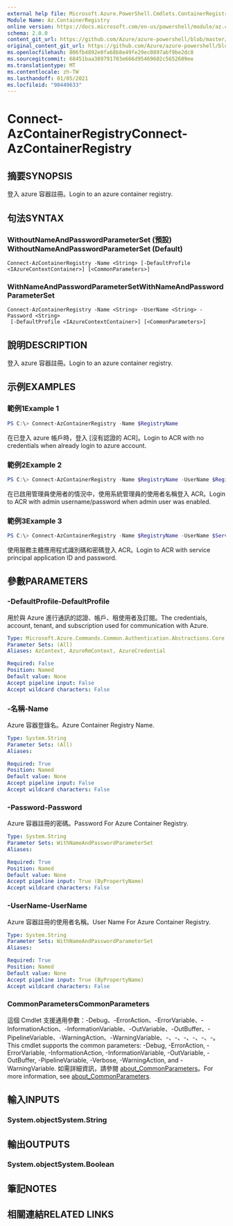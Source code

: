 ```yaml
---
external help file: Microsoft.Azure.PowerShell.Cmdlets.ContainerRegistry.dll-Help.xml
Module Name: Az.ContainerRegistry
online version: https://docs.microsoft.com/en-us/powershell/module/az.containerregistry/connect-azcontainerregistry
schema: 2.0.0
content_git_url: https://github.com/Azure/azure-powershell/blob/master/src/ContainerRegistry/ContainerRegistry/help/Connect-AzContainerRegistry.md
original_content_git_url: https://github.com/Azure/azure-powershell/blob/master/src/ContainerRegistry/ContainerRegistry/help/Connect-AzContainerRegistry.md
ms.openlocfilehash: 806fb4892e0fa68b8e49fe29ec0897abf9be2dc8
ms.sourcegitcommit: 68451baa389791703e666d95469602c5652609ee
ms.translationtype: MT
ms.contentlocale: zh-TW
ms.lasthandoff: 01/05/2021
ms.locfileid: "98449633"
---
```

# <span data-ttu-id="cbae1-101">Connect-AzContainerRegistry</span><span class="sxs-lookup"><span data-stu-id="cbae1-101">Connect-AzContainerRegistry</span></span>

## <span data-ttu-id="cbae1-102">摘要</span><span class="sxs-lookup"><span data-stu-id="cbae1-102">SYNOPSIS</span></span>
<span data-ttu-id="cbae1-103">登入 azure 容器註冊。</span><span class="sxs-lookup"><span data-stu-id="cbae1-103">Login to an azure container registry.</span></span>

## <span data-ttu-id="cbae1-104">句法</span><span class="sxs-lookup"><span data-stu-id="cbae1-104">SYNTAX</span></span>

### <span data-ttu-id="cbae1-105">WithoutNameAndPasswordParameterSet (預設) </span><span class="sxs-lookup"><span data-stu-id="cbae1-105">WithoutNameAndPasswordParameterSet (Default)</span></span>
```
Connect-AzContainerRegistry -Name <String> [-DefaultProfile <IAzureContextContainer>] [<CommonParameters>]
```

### <span data-ttu-id="cbae1-106">WithNameAndPasswordParameterSet</span><span class="sxs-lookup"><span data-stu-id="cbae1-106">WithNameAndPasswordParameterSet</span></span>
```
Connect-AzContainerRegistry -Name <String> -UserName <String> -Password <String>
 [-DefaultProfile <IAzureContextContainer>] [<CommonParameters>]
```

## <span data-ttu-id="cbae1-107">說明</span><span class="sxs-lookup"><span data-stu-id="cbae1-107">DESCRIPTION</span></span>
<span data-ttu-id="cbae1-108">登入 azure 容器註冊。</span><span class="sxs-lookup"><span data-stu-id="cbae1-108">Login to an azure container registry.</span></span>

## <span data-ttu-id="cbae1-109">示例</span><span class="sxs-lookup"><span data-stu-id="cbae1-109">EXAMPLES</span></span>

### <span data-ttu-id="cbae1-110">範例1</span><span class="sxs-lookup"><span data-stu-id="cbae1-110">Example 1</span></span>
```powershell
PS C:\> Connect-AzContainerRegistry -Name $RegistryName
```

<span data-ttu-id="cbae1-111">在已登入 azure 帳戶時，登入 [沒有認證的 ACR]。</span><span class="sxs-lookup"><span data-stu-id="cbae1-111">Login to ACR with no credentials when already login to azure account.</span></span>

### <span data-ttu-id="cbae1-112">範例2</span><span class="sxs-lookup"><span data-stu-id="cbae1-112">Example 2</span></span>
```powershell
PS C:\> Connect-AzContainerRegistry -Name $RegistryName -UserName $RegistryName -Password $AdminPassWord
```

<span data-ttu-id="cbae1-113">在已啟用管理員使用者的情況中，使用系統管理員的使用者名稱登入 ACR。</span><span class="sxs-lookup"><span data-stu-id="cbae1-113">Login to ACR with admin username/password when admin user was enabled.</span></span>

### <span data-ttu-id="cbae1-114">範例3</span><span class="sxs-lookup"><span data-stu-id="cbae1-114">Example 3</span></span>
```powershell
PS C:\> Connect-AzContainerRegistry -Name $RegistryName -UserName $ServicePrincipal -Password $ServicePrincipalPassword
```

<span data-ttu-id="cbae1-115">使用服務主體應用程式識別碼和密碼登入 ACR。</span><span class="sxs-lookup"><span data-stu-id="cbae1-115">Login to ACR with service principal application ID and password.</span></span>

## <span data-ttu-id="cbae1-116">參數</span><span class="sxs-lookup"><span data-stu-id="cbae1-116">PARAMETERS</span></span>

### <span data-ttu-id="cbae1-117">-DefaultProfile</span><span class="sxs-lookup"><span data-stu-id="cbae1-117">-DefaultProfile</span></span>
<span data-ttu-id="cbae1-118">用於與 Azure 進行通訊的認證、帳戶、租使用者及訂閱。</span><span class="sxs-lookup"><span data-stu-id="cbae1-118">The credentials, account, tenant, and subscription used for communication with Azure.</span></span>

```yaml
Type: Microsoft.Azure.Commands.Common.Authentication.Abstractions.Core.IAzureContextContainer
Parameter Sets: (All)
Aliases: AzContext, AzureRmContext, AzureCredential

Required: False
Position: Named
Default value: None
Accept pipeline input: False
Accept wildcard characters: False
```

### <span data-ttu-id="cbae1-119">-名稱</span><span class="sxs-lookup"><span data-stu-id="cbae1-119">-Name</span></span>
<span data-ttu-id="cbae1-120">Azure 容器登錄名。</span><span class="sxs-lookup"><span data-stu-id="cbae1-120">Azure Container Registry Name.</span></span>

```yaml
Type: System.String
Parameter Sets: (All)
Aliases:

Required: True
Position: Named
Default value: None
Accept pipeline input: False
Accept wildcard characters: False
```

### <span data-ttu-id="cbae1-121">-Password</span><span class="sxs-lookup"><span data-stu-id="cbae1-121">-Password</span></span>
<span data-ttu-id="cbae1-122">Azure 容器註冊的密碼。</span><span class="sxs-lookup"><span data-stu-id="cbae1-122">Password For Azure Container Registry.</span></span>

```yaml
Type: System.String
Parameter Sets: WithNameAndPasswordParameterSet
Aliases:

Required: True
Position: Named
Default value: None
Accept pipeline input: True (ByPropertyName)
Accept wildcard characters: False
```

### <span data-ttu-id="cbae1-123">-UserName</span><span class="sxs-lookup"><span data-stu-id="cbae1-123">-UserName</span></span>
<span data-ttu-id="cbae1-124">Azure 容器註冊的使用者名稱。</span><span class="sxs-lookup"><span data-stu-id="cbae1-124">User Name For Azure Container Registry.</span></span>

```yaml
Type: System.String
Parameter Sets: WithNameAndPasswordParameterSet
Aliases:

Required: True
Position: Named
Default value: None
Accept pipeline input: True (ByPropertyName)
Accept wildcard characters: False
```

### <span data-ttu-id="cbae1-125">CommonParameters</span><span class="sxs-lookup"><span data-stu-id="cbae1-125">CommonParameters</span></span>
<span data-ttu-id="cbae1-126">這個 Cmdlet 支援通用參數：-Debug、-ErrorAction、-ErrorVariable、-InformationAction、-InformationVariable、-OutVariable、-OutBuffer、-PipelineVariable、-WarningAction、-WarningVariable、-、-、-、-、-、-。</span><span class="sxs-lookup"><span data-stu-id="cbae1-126">This cmdlet supports the common parameters: -Debug, -ErrorAction, -ErrorVariable, -InformationAction, -InformationVariable, -OutVariable, -OutBuffer, -PipelineVariable, -Verbose, -WarningAction, and -WarningVariable.</span></span> <span data-ttu-id="cbae1-127">如需詳細資訊，請參閱 [about_CommonParameters](http://go.microsoft.com/fwlink/?LinkID=113216)。</span><span class="sxs-lookup"><span data-stu-id="cbae1-127">For more information, see [about_CommonParameters](http://go.microsoft.com/fwlink/?LinkID=113216).</span></span>

## <span data-ttu-id="cbae1-128">輸入</span><span class="sxs-lookup"><span data-stu-id="cbae1-128">INPUTS</span></span>

### <span data-ttu-id="cbae1-129">System.object</span><span class="sxs-lookup"><span data-stu-id="cbae1-129">System.String</span></span>

## <span data-ttu-id="cbae1-130">輸出</span><span class="sxs-lookup"><span data-stu-id="cbae1-130">OUTPUTS</span></span>

### <span data-ttu-id="cbae1-131">System.object</span><span class="sxs-lookup"><span data-stu-id="cbae1-131">System.Boolean</span></span>

## <span data-ttu-id="cbae1-132">筆記</span><span class="sxs-lookup"><span data-stu-id="cbae1-132">NOTES</span></span>

## <span data-ttu-id="cbae1-133">相關連結</span><span class="sxs-lookup"><span data-stu-id="cbae1-133">RELATED LINKS</span></span>
